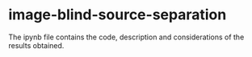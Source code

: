 # image-blind-source-separation
The ipynb file contains the code, description and considerations of the results obtained.
